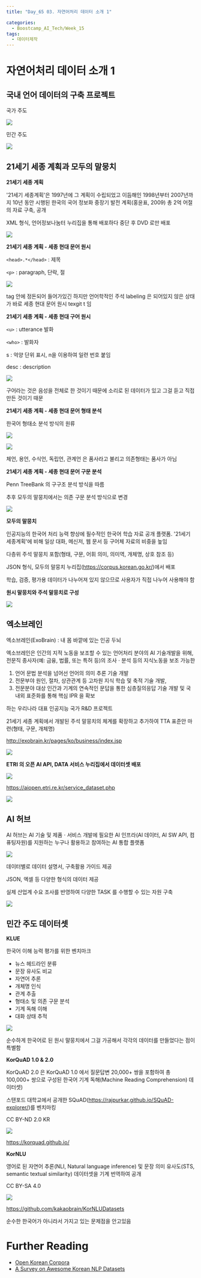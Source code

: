 ```yaml
---
title: "Day_65 03. 자연어처리 데이터 소개 1"

categories:
  - Boostcamp_AI_Tech/Week_15
tags:
  - 데이터제작
---
```

  
# 자연어처리 데이터 소개 1

## 국내 언어 데이터의 구축 프로젝트

국가 주도

![]({{site.url}}/assets/images/boostcamp/ffd848f7.png)

민간 주도

![]({{site.url}}/assets/images/boostcamp/d4f5d6d4.png)

## 21세기 세종 계획과 모두의 말뭉치

**21세기 세종 계획**

'21세기 세종계획'은 1997년에 그 계획이 수립되었고 이듬해인 1998년부터 2007년까지 10년 동안 시행된 한국의 국어 정보화 중장기 발전 계획(홍윤표, 2009)
총 2억 어절의 자료 구축, 공개

XML 형식, 언어정보나눔터 누리집을 통해 배포하다 중단 후 DVD 로만 배포

![]({{site.url}}/assets/images/boostcamp/43530bc6.png)

**21세기 세종 계획 - 세종 현대 문어 원시**

`<head>.*</head>` : 제목

`<p>` : paragraph, 단락, 절

![]({{site.url}}/assets/images/boostcamp/bccf61c9.png)

tag 안에 정돈되어 들어가있긴 하지만 언어학적인 주석 labeling 은 되어있지 않은 상태가 바로 세종 현대 문어 원시 texgit t 임

**21세기 세종 계획 - 세종 현대 구어 원시**

`<u>` : utterance 발화

`<who>` : 발화자

s : 억양 단위 표시, n을 이용하여 일련 번호 붙임

desc : description

![]({{site.url}}/assets/images/boostcamp/9e5f7dec.png)

구어라는 것은 음성을 전체로 한 것이기 때문에 소리로 된 데이터가 있고 그걸 듣고 직접 만든 것이기 때문

**21세기 세종 계획 - 세종 현대 문어 형태 분석**

한국어 형태소 분석 방식의 원류

![]({{site.url}}/assets/images/boostcamp/2f072dcc.png)

![]({{site.url}}/assets/images/boostcamp/addf2dab.png)

체언, 용언, 수식언, 독립언, 관계언 은 품사라고 불리고 의존형태는 품사가 아님

**21세기 세종 계획 - 세종 현대 문어 구문 분석**

Penn TreeBank 의 구구조 분석 방식을 따름

추후 모두의 말뭉치에서는 의존 구문 분석 방식으로 변경

![]({{site.url}}/assets/images/boostcamp/ab11ea48.png)

**모두의 말뭉치**

인공지능의 한국어 처리 능력 향상에 필수적인 한국어 학습 자료 공개 플랫폼. '21세기 세종계획'에 비해 일상 대화, 메신저, 웹 문서 등 구어체 자료의 비중을 높임

다층위 주석 말뭉치 포함(형태, 구문, 어휘 의미, 의미역, 개체명, 상호 참조 등)

JSON 형식, 모두의 말뭉치 누리집(https://corpus.korean.go.kr/)에서 배포

학습, 검증, 평가용 데이터가 나누어져 있지 않으므로 사용자가 직접 나누어 사용해야 함

**원시 말뭉치와 주석 말뭉치로 구성**

![]({{site.url}}/assets/images/boostcamp/a1877e36.png)

## 엑소브레인

엑소브레인(ExoBrain) : 내 몸 바깥에 있는 인공 두뇌

엑소브레인은 인간의 지적 노동을 보조할 수 있는 언어처리 분야의 AI 기술개발을 위해, 전문직 종사자(예: 금융, 법률, 또는 특허 등)의 조사 $\cdot$ 분석 등의
지식노동을 보조 가능한
1. 언어 문법 분석을 넘어선 언어의 의미 추론 기술 개발 
2. 전문부야 원인, 절차, 상관관계 등 고차원 지식 학습 및 축적 기술 개발,
3. 전문분야 대상 인간과 기계의 연속적인 문답을 통한 심층질의응답 기술 개발 및 국내외 표준화를 통해 핵심 IPR 을 확보

하는 우리나라 대표 인공지능 국가 R&D 프로젝트

21세기 세종 계획에서 개발된 주석 말뭉치의 체계를 확장하고 추가하여 TTA 표준안 마련(형태, 구문, 개체명)

http://exobrain.kr/pages/ko/business/index.jsp

![]({{site.url}}/assets/images/boostcamp/4b2bacf6.png)

**ETRI 의 오픈 AI API, DATA 서비스 누리집에서 데이터셋 배포**

![]({{site.url}}/assets/images/boostcamp/46bd5247.png)

https://aiopen.etri.re.kr/service_dataset.php

![]({{site.url}}/assets/images/boostcamp/76ca2616.png)

## AI 허브

AI 허브는 AI 기술 및 제품 $\cdot$ 서비스 개발에 필요한 AI 인프라(AI 데이터, AI SW API, 컴퓨팅자원)를 지원하는 누구나 활용하고 참여하는 AI 통합 
플랫폼

![]({{site.url}}/assets/images/boostcamp/2a3b42c4.png)

데이터별로 데이터 설명서, 구축활용 가이드 제공

JSON, 엑셀 등 다양한 형식의 데이터 제공

실제 산업계 수요 조사를 반영하여 다양한 TASK 를 수행할 수 있는 자원 구축

![]({{site.url}}/assets/images/boostcamp/e152914c.png)

## 민간 주도 데이터셋

**KLUE**

한국어 이해 능력 평가를 위한 벤치마크

- 뉴스 헤드라인 분류
- 문장 유사도 비교
- 자연어 추론
- 개체명 인식
- 관계 추출
- 형태소 및 의존 구문 분석
- 기계 독해 이해
- 대화 상태 추적

![]({{site.url}}/assets/images/boostcamp/73ce3a2e.png)

순수하게 한국어로 된 원시 말뭉치에서 그걸 가공해서 각각의 데이터를 만들었다는 점이 특별함

**KorQuAD 1.0 & 2.0**

KorQuAD 2.0 은 KorQuAD 1.0 에서 질문답변 20,000+ 쌍을 포함하여 총 100,000+ 쌍으로 구성된 
한국어 기계 독해(Machine Reading Comprehension) 데이터셋)

스탠포드 대학교에서 공개한 SQuAD(https://rajpurkar.github.io/SQuAD-explorer/)를 벤치마킹

CC BY-ND 2.0 KR

![]({{site.url}}/assets/images/boostcamp/0de08b2a.png)

https://korquad.github.io/

**KorNLU**

영어로 된 자연어 추론(NLI, Natural language inference) 및 문장 의미 유사도(STS, semantic textual similarity) 데이터셋을 기계 번역하여 공개

CC BY-SA 4.0

![]({{site.url}}/assets/images/boostcamp/4f33fbf5.png)

https://github.com/kakaobrain/KorNLUDatasets

순수한 한국어가 아니라서 가지고 있는 문제점을 안고있음

# Further Reading

- [Open Korean Corpora](https://aclanthology.org/2020.nlposs-1.12/)
- [A Survey on Awesome Korean NLP Datasets](https://www.preprints.org/manuscript/202110.0247/v1)
















